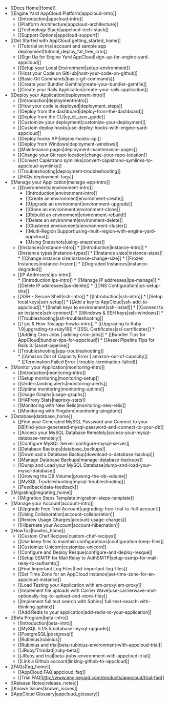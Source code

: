 * [[Docs Home|Home]]
* [[Engine Yard AppCloud Platform|appcloud-intro]]
  * [[Introduction|appcloud-intro]]
  * [[Platform Architecture|appcloud-architecture]]
  * [[Technology Stack|appcloud-tech-stack]]
  * [[Support Options|appcloud-support]]
* [[Get Started with AppCloud|getting_started_home]]
  * [[Tutorial on trial account and sample app deployment|tutorial_deploy_fat_free_crm]]
  * [[Sign Up for Engine Yard AppCloud|sign-up-for-engine-yard-appcloud]]
  * [[Setup your Local Environment|setup-environment]]
  * [[Host your Code on GitHub|host-your-code-on-github]]
  * [[Basic Git Commands|basic-git-commands]]
  * [[Create your Bundler Gemfile|create-your-bundler-gemfile]]
  * [[Create your Rails Application|create-your-rails-application]]
* [[Deploy your Application|deployment-intro]]
  * [[Introduction|deployment-intro]]
  * [[How your code is deployed|deployment_steps]]
  * [[Deploy from the dashboard|deploy-from-the-dashboard]]
  * [[Deploy from the CLI|ey_cli_user_guide]]
  * [[Customize your deployment|customize-your-deployment]]
  * [[Custom deploy hooks|use-deploy-hooks-with-engine-yard-appcloud]]
  * [[Deploy hooks API|deploy-hooks-api]]
  * [[Deploy from Windows|deployment-windows]]
  * [[Maintenance pages|deployment-maintenance-pages]]
  * [[Change your Git repo location|change-your-repo-location]]
  * [[Convert Capistrano symlinks|convert-capistrano-symlinks-to-appcloud-symlinks]]
  * [[Troubleshooting|deployment-troubleshooting]]
  * [[FAQs|deployment-faqs]]
* [[Manage your Application|manage-app-intro]]
	* [[Environments|environment-intro]]
    	* [[Introduction|environment-intro]]
    	* [[Create an environment|environment-create]]
    	* [[Upgrade an environment|environment-upgrade]]
    	* [[Clone an environment|environment-clone]]
    	* [[Rebuild an environment|environment-rebuild]]
    	* [[Delete an environment|environment-delete]]
    	* [[Clustered environments|environment-cluster]]
    	* [[Multi-Region Support|using-multi-region-with-engine-yard-appcloud]]
    	* [[Using Snapshots|using-snapshots]]
  * [[Instances|instance-intro]]
    	* [[Introduction|instance-intro]]
        * [[Instance types|instance-types]]
        * [[Instance sizes|instance-sizes]]
        * [[Change instance size|instance-change-size]]
        * [[Frozen Instances|instance-frozen]]
        * [[Degraded Instances|instance-degraded]]
  * [[IP Addresses|ips-intro]]  
        * [[Introduction|ips-intro]]
        * [[Manage IP addresses|ips-manage]]
        * [[Delete IP addresses|ips-delete]]
        * [[DNS Configuration|ips-setup-dns]]
  * [[SSH - Secure Shell|ssh-intro]]
        * [[Introduction|ssh-intro]]
        * [[Setup local keys|ssh-setup]]
        * [[Add a key to AppCloud|ssh-add-to-appcloud]]
        * [[Install keys to environment|ssh-install]]
        * [[Connect to an instance|ssh-connect]]
        * [[Windows & SSH keys|ssh-windows]]
        * [[Troubleshooting|ssh-troubleshooting]]
  * [[Tips & How Tos|app-howto-intro]]
        * [[Upgrading to Ruby 1.9|upgrading-to-ruby19]]
        * [[SSL Certificates|ssl-certificates]]
        * [[Adding Cron Jobs | adding-cron-jobs]]
        * [[Bundler Tips for AppCloud|bundler-tips-for-appcloud]]
        * [[Asset Pipeline Tips for Rails 3.1|asset-pipeline]]    
  * [[Troubleshooting|app-troubleshooting]]  
        * [[Amazon Out of Capacity Error | amazon-out-of-capacity]]  
        * [[Termination Failed Error | trouble-termination-failed]]  
* [[Monitor your Application|monitoring-intro]]
    * [[Introduction|monitoring-intro]]
    * [[Setup monitoring|monitoring-setup]]
    * [[Understanding alerts|monitoring-alerts]]
    * [[Uptime monitoring|monitoring-uptime]]
    * [[Usage Graphs|usage-graphs]]
    * [[HAProxy Stats|haproxy-stats]]    
    * [[Monitoring with New Relic|monitoring-new-relic]]
    * [[Monitoring with Pingdom|monitoring-pingdom]]
* [[Database|database_home]]
  * [[Find your Generated MySQL Password and Connect to your DB|find-your-generated-mysql-password-and-connect-to-your-db]]
  * [[Access your MySQL Database Remotely|access-your-mysql-database-remotely]]
  * [[Configure MySQL Server|configure-mysql-server]]
  * [[Database Backups|database_backups]]
  * [[Download a Database Backup|download-a-database-backup]]
  * [[Manage Database Backups|manage-database-backups]]
  * [[Dump and Load your MySQL Database|dump-and-load-your-mysql-database]]
  * [[Growing the DB Volume|growing-the-db-volume]]
  * [[MySQL Troubleshooting|mysql-troubleshooting]]
  * [[Feedback|data-feedback]]
* [[Migrating|migrating_home]]
  * [[Migration Steps Template|migration-steps-template]]
* [[Manage your Account|account-intro]]
  * [[Upgrade Free Trial Account|upgrading-free-trial-to-full-account]]
  * [[Using Collaboration|account-collaboration]]
  * [[Review Usage Charges|account-usage-charges]]  
  * [[Hibernate your Account|account-hibernation]]
* [[HowTos|howtos_home]]
  * [[Custom Chef Recipes|custom-chef-recipes]]
  * [[Use keep files to maintain configurations|configuration-keep-files]]
  * [[Customize Unicorn|customize-unicorn]]
  * [[Configure and Deploy Resque|configure-and-deploy-resque]]
  * [[Setup SSMTP for Mail Relay to AuthSMTP|setup-ssmtp-for-mail-relay-to-authsmtp]]
  * [[Find Important Log Files|find-important-log-files]]
  * [[Set Time Zone for an AppCloud Instance|set-time-zone-for-an-appcloud-instance]]
  * [[Load Testing your Application with em-proxy|em-proxy]] 
  * [[Implement file uploads with Carrier Wave|use-carrierwave-and-optionally-fog-to-upload-and-store-files]]
  * [[Implement full text search with Sphinx| full-text-search-with-thinking-sphinx]]
  * [[Add Redis to your application|add-redis-to-your-application]]
* [[Beta Program|beta-intro]]
  * [[Introduction|beta-intro]]
  * [[MySQL 5.1/5.5|database-mysql-upgrade]]
  * [[PostgreSQL|postgresql]]
  * [[Rubinius|rubinius]]
  * [[Rubinius and trial|beta-rubinius-environment-with-appcloud-trial]]
  * [[JRuby/Trinidad|jruby-beta]]
  * [[JRuby and trial|beta-jruby-environment-with-appcloud-trial]]  
  * [[Link a Github account|linking-github-to-appcloud]]
* [[FAQs|faq_home]]
  * [[AppCloud FAQ|appcloud_faq]]
  * [[Trial FAQ|http://www.engineyard.com/products/appcloud/trial-faq]]
* [[Release Notes|release_notes]]
* [[Known Issues|known_issues]]
* [[AppCloud Glossary|appcloud_glossary]]
